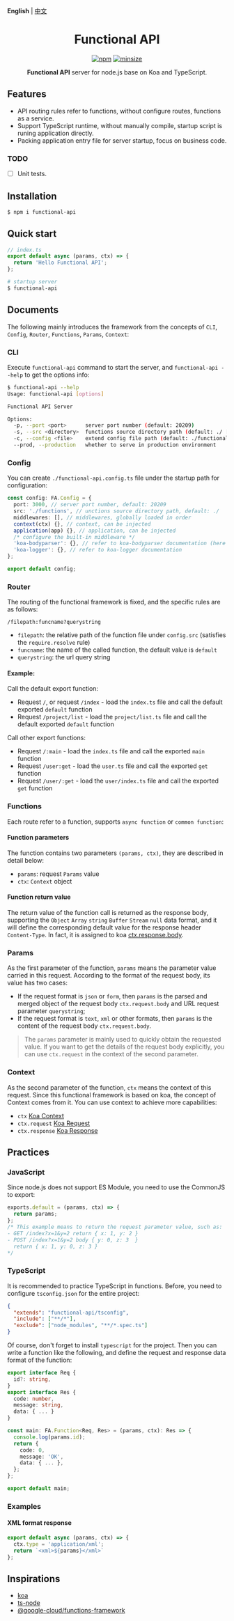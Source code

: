 **English** | [中文](./README.CN.md)

<h1 align="center">Functional API</h1>

<p align="center">
  <a href="https://www.npmjs.com/package/functional-api"><img alt="npm" src="https://img.shields.io/npm/v/functional-api.svg?style=flat-square"></a>
  <a href="https://github.com/mcc108/functional-api"><img alt="minsize" src="https://img.shields.io/bundlephobia/min/functional-api?label=functional-api&style=flat-square"></a>
</p>

<p align="center">
  <strong>Functional API</strong> server for node.js base on Koa and TypeScript.</a>
</p>

## Features

- API routing rules refer to functions, without configure routes, functions as a service.
- Support TypeScript runtime, without manually compile, startup script is runing application directly.
- Packing application entry file for server startup, focus on business code.

### TODO

- [ ] Unit tests.

## Installation

```bash
$ npm i functional-api
```

## Quick start

```js
// index.ts
export default async (params, ctx) => {
  return 'Hello Functional API';
};
```

```bash
# startup server
$ functional-api
```

## Documents

The following mainly introduces the framework from the concepts of `CLI`, `Config`, `Router`, `Functions`, `Params`, `Context`:

### CLI

Execute `functional-api` command to start the server, and `functional-api --help` to get the options info:

```bash
$ functional-api --help
Usage: functional-api [options]

Functional API Server

Options:
  -p, --port <port>      server port number (default: 20209)
  -s, --src <directory>  functions source directory path (default: ./ [the cwd path])
  -c, --config <file>    extend config file path (default: ./functional-api.config.ts [may not be provided])
  --prod, --production   whether to serve in production environment
```

### Config

You can create `./functional-api.config.ts` file under the startup path for configuration:

```ts
const config: FA.Config = {
  port: 3000, // server port number, default: 20209
  src: './functions', // unctions source directory path, default: ./
  middlewares: [], // middlewares, globally loaded in order
  context(ctx) {}, // context, can be injected
  application(app) {}, // application, can be injected
  /* configure the built-in middleware */
  'koa-bodyparser': {}, // refer to koa-bodyparser documentation (here all `enableTypes` are turned on by default)
  'koa-logger': {}, // refer to koa-logger documentation
};

export default config;
```

### Router

The routing of the functional framework is fixed, and the specific rules are as follows:

```
/filepath:funcname?querystring
```

- `filepath`: the relative path of the function file under `config.src` (satisfies the `require.resolve` rule)
- `funcname`: the name of the called function, the default value is `default`
- `querystring`: the url query string

#### Example:

Call the default export function:
- Request `/`, or request `/index` - load the `index.ts` file and call the default exported `default` function
- Request `/project/list` - load the `project/list.ts` file and call the default exported `default` function

Call other export functions:
- Request `/:main` - load the `index.ts` file and call the exported `main` function
- Request `/user:get` - load the `user.ts` file and call the exported `get` function
- Request `/user/:get` - load the `user/index.ts` file and call the exported `get` function

### Functions

Each route refer to a function, supports `async function` or `common function`:

#### Function parameters

The function contains two parameters `(params, ctx)`, they are described in detail below:
- `params`: request `Params` value
- `ctx`: `Context` object

#### Function return value

The return value of the function call is returned as the response body, supporting the `Object` `Array` `string` `Buffer` `Stream` `null` data format, and it will define the corresponding default value for the response header `Content-Type`. In fact, it is assigned to koa [ctx.response.body](https://koajs.com/#response-body).

### Params

As the first parameter of the function, `params` means the parameter value carried in this request. According to the format of the request body, its value has two cases:

- If the request format is `json` or `form`, then `params` is the parsed and merged object of the request body `ctx.request.body` and URL request parameter `querystring`;
- If the request format is `text`, `xml` or other formats, then `params` is the content of the request body `ctx.request.body`.

> The `params` parameter is mainly used to quickly obtain the requested value. If you want to get the details of the request body explicitly, you can use `ctx.request` in the context of the second parameter.

### Context

As the second parameter of the function, `ctx` means the context of this request. Since this functional framework is based on koa, the concept of Context comes from it. You can use context to achieve more capabilities:

- `ctx` [Koa Context](https://koajs.com/#context)
- `ctx.request` [Koa Request](https://koajs.com/#request)
- `ctx.response` [Koa Response](https://koajs.com/#response)

## Practices

### JavaScript

Since node.js does not support ES Module, you need to use the CommonJS to export:

```js
exports.default = (params, ctx) => {
  return params;
};
/* This example means to return the request parameter value, such as:
- GET /index?x=1&y=2 return { x: 1, y: 2 }
- POST /index?x=1&y=2 body { y: 0, z: 3  }
  return { x: 1, y: 0, z: 3 }
*/
```

### TypeScript

It is recommended to practice TypeScript in functions. Before, you need to configure `tsconfig.json` for the entire project:

```json
{
  "extends": "functional-api/tsconfig",
  "include": ["**/*"],
  "exclude": ["node_modules", "**/*.spec.ts"]
}
```

Of course, don't forget to install `typescript` for the project. Then you can write a function like the following, and define the request and response data format of the function:

```ts
export interface Req {
  id?: string,
}
export interface Res {
  code: number,
  message: string,
  data: { ... }
}

const main: FA.Function<Req, Res> = (params, ctx): Res => {
  console.log(params.id);
  return {
    code: 0,
    message: 'OK',
    data: { ... },
  };
};

export default main;
```

### Examples

#### XML format response

```ts
export default async (params, ctx) => {
  ctx.type = 'application/xml';
  return `<xml>${params}</xml>`
};
```


## Inspirations

- [koa](https://github.com/koajs/koa)
- [ts-node](https://github.com/TypeStrong/ts-node)
- [@google-cloud/functions-framework](https://github.com/GoogleCloudPlatform/functions-framework-nodejs)
